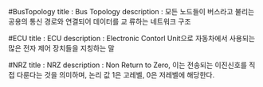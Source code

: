 #BusTopology 
title : Bus Topology
description : 모든 노드들이 버스라고 불리는 공용의 통신 경로와 연결되어 데이터를 교
류하는 네트워크 구조

#ECU 
title : ECU
description : Electronic Contorl Unit으로 자동차에서 사용되는 많은 전자 제어 장치들을 지칭하는 말

#NRZ 
title : NRZ
description : Non Return to Zero, 이는 전송되는 이진신호를 직접 다룬다는 것을 의미하며, 논리 값 1은 고레벨, 0은 저레벨에 해당한다.